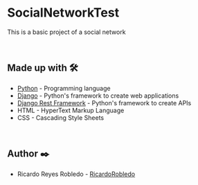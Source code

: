 # SocialNetworkTest
This is a basic project of a social network


<br>


## Made up with 🛠️
- [Python](https://www.python.org/downloads/) - Programming language
- [Django](https://www.djangoproject.com/) - Python's framework to create web applications
- [Django Rest Framework](https://www.django-rest-framework.org/#installation) - Python's framework to create APIs
- HTML - HyperText Markup Language
- CSS - Cascading Style Sheets

<br>


## Author ✒️
- Ricardo Reyes Robledo - [RicardoRobledo](https://github.com/RicardoRobledo)
